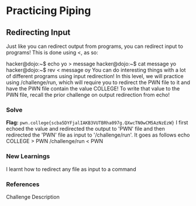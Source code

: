 # Practicing Piping

## Redirecting Input
Just like you can redirect output from programs, you can redirect input to programs! This is done using <, as so:

hacker@dojo:~$ echo yo > message
hacker@dojo:~$ cat message
yo
hacker@dojo:~$ rev < message
oy
You can do interesting things with a lot of different programs using input redirection! 
In this level, we will practice using /challenge/run, which will require you to redirect the PWN file to it and have the PWN file contain the value COLLEGE! 
To write that value to the PWN file, recall the prior challenge on output redirection from echo!

### Solve
**Flag:** `pwn.college{scba5DYFjalIAKB3VUTBRha097g.QXwcTN0wCM5AzNzEzW}`
I first echoed the value and redirected the output to 'PWN' file and then redirected the 'PWN' file as input to '/challenge/run'. It goes as follows
echo COLLEGE > PWN
/challenge/run < PWN

### New Learnings
I learnt how to redirect any file as input to a command

### References 
Challenge Description
